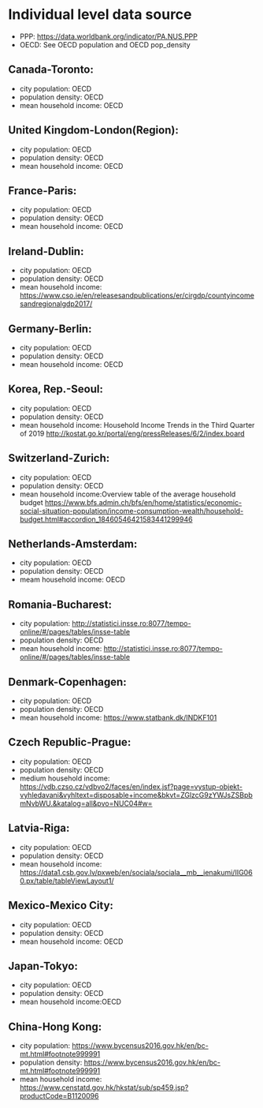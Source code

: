 # Individual level data source
* PPP: https://data.worldbank.org/indicator/PA.NUS.PPP
* OECD: See OECD population and OECD pop_density
## Canada-Toronto:
   * city population: OECD
   * population density: OECD
   * mean household income: OECD
## United Kingdom-London(Region):
   * city population: OECD
   * population density: OECD
   * mean household income: OECD
## France-Paris:
   * city population: OECD
   * population density: OECD
   * mean household income: OECD
## Ireland-Dublin:
   * city population: OECD
   * population density: OECD
   * mean household income: https://www.cso.ie/en/releasesandpublications/er/cirgdp/countyincomesandregionalgdp2017/
## Germany-Berlin:
   * city population: OECD
   * population density: OECD
   * mean household income: OECD
## Korea, Rep.-Seoul:
   * city population: OECD
   * population density: OECD
   * mean household income: Household Income Trends in the Third Quarter of 2019
   http://kostat.go.kr/portal/eng/pressReleases/6/2/index.board
## Switzerland-Zurich:
   * city population: OECD
   * population density: OECD
   * mean household income:Overview table of the average household budget
https://www.bfs.admin.ch/bfs/en/home/statistics/economic-social-situation-population/income-consumption-wealth/household-budget.html#accordion_18460546421583441299946
## Netherlands-Amsterdam:
   * city population: OECD
   * population density: OECD
   * meam household income: OECD
## Romania-Bucharest:
   * city population: http://statistici.insse.ro:8077/tempo-online/#/pages/tables/insse-table
   * population density: OECD
   * mean household income: http://statistici.insse.ro:8077/tempo-online/#/pages/tables/insse-table
## Denmark-Copenhagen:
   * city population: OECD
   * population density: OECD
   * mean household income: https://www.statbank.dk/INDKF101
## Czech Republic-Prague:
   * city population: OECD
   * population density: OECD
   * medium household income: https://vdb.czso.cz/vdbvo2/faces/en/index.jsf?page=vystup-objekt-vyhledavani&vyhltext=disposable+income&bkvt=ZGlzcG9zYWJsZSBpbmNvbWU.&katalog=all&pvo=NUC04#w=
## Latvia-Riga:
   * city population: OECD
   * population density: OECD
   * mean household income: https://data1.csb.gov.lv/pxweb/en/sociala/sociala__mb__ienakumi/IIG060.px/table/tableViewLayout1/
## Mexico-Mexico City:
   * city population: OECD
   * population density: OECD
   * mean household income: OECD
## Japan-Tokyo:
   * city population: OECD
   * population density: OECD
   * mean household income:OECD 
## China-Hong Kong:
   * city population: https://www.bycensus2016.gov.hk/en/bc-mt.html#footnote999991
   * population density: https://www.bycensus2016.gov.hk/en/bc-mt.html#footnote999991
   * mean household income: https://www.censtatd.gov.hk/hkstat/sub/sp459.jsp?productCode=B1120096
